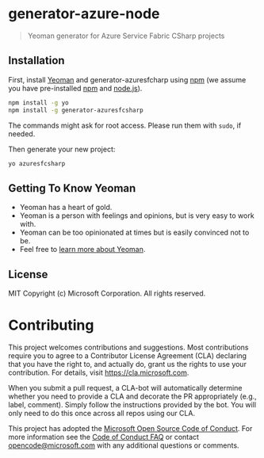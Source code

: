 
# generator-azure-node
> Yeoman generator for Azure Service Fabric CSharp projects

## Installation

First, install [Yeoman](http://yeoman.io) and generator-azuresfcharp using [npm](https://www.npmjs.com/) (we assume you have pre-installed [npm](http://www.npmjs.com) and [node.js](https://nodejs.org/)).

```bash
npm install -g yo
npm install -g generator-azuresfcsharp
```
The commands might ask for root access. Please run them with ```sudo```, if needed.


Then generate your new project:

```bash
yo azuresfcsharp
```

## Getting To Know Yeoman

 * Yeoman has a heart of gold.
 * Yeoman is a person with feelings and opinions, but is very easy to work with.
 * Yeoman can be too opinionated at times but is easily convinced not to be.
 * Feel free to [learn more about Yeoman](http://yeoman.io/).

## License

MIT
Copyright (c) Microsoft Corporation. All rights reserved.


# Contributing

This project welcomes contributions and suggestions.  Most contributions require you to agree to a
Contributor License Agreement (CLA) declaring that you have the right to, and actually do, grant us
the rights to use your contribution. For details, visit https://cla.microsoft.com.

When you submit a pull request, a CLA-bot will automatically determine whether you need to provide
a CLA and decorate the PR appropriately (e.g., label, comment). Simply follow the instructions
provided by the bot. You will only need to do this once across all repos using our CLA.

This project has adopted the [Microsoft Open Source Code of Conduct](https://opensource.microsoft.com/codeofconduct/).
For more information see the [Code of Conduct FAQ](https://opensource.microsoft.com/codeofconduct/faq/) or
contact [opencode@microsoft.com](mailto:opencode@microsoft.com) with any additional questions or comments.
